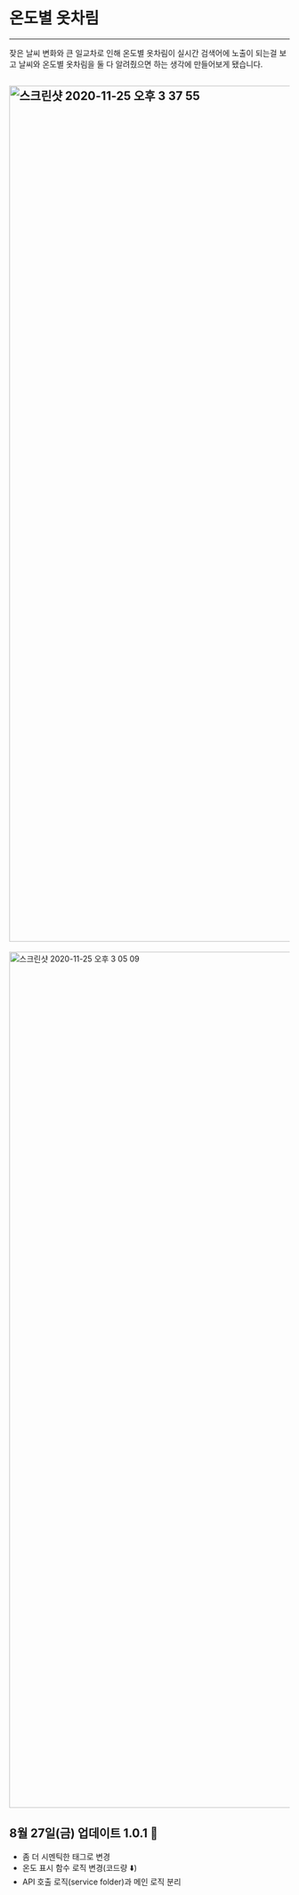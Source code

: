 # 온도별 옷차림

---

잦은 날씨 변화와 큰 일교차로 인해 온도별 옷차림이 실시간 검색어에 노출이 되는걸 보고 날씨와 온도별 옷차림을 둘 다 알려줬으면 하는 생각에 만들어보게 됐습니다.

## <img width="1536" alt="스크린샷 2020-11-25 오후 3 37 55" src="https://user-images.githubusercontent.com/66554164/100191893-4b1e1680-2f34-11eb-9bfd-aedc723c8f6f.png">

<img width="1536" alt="스크린샷 2020-11-25 오후 3 05 09" src="https://user-images.githubusercontent.com/66554164/100191967-6be66c00-2f34-11eb-90b2-11aac2e2b6b1.png">

## 8월 27일(금) 업데이트 1.0.1 📂

- 좀 더 시멘틱한 태그로 변경
- 온도 표시 함수 로직 변경(코드량 ⬇️)
- API 호출 로직(service folder)과 메인 로직 분리
